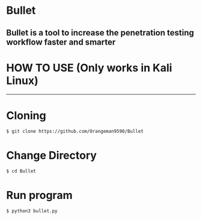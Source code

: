 # Bullet
Bullet is a tool to increase the penetration testing workflow faster and smarter
-------
# HOW TO USE (Only works in Kali Linux)
--------
# Cloning
```
$ git clone https://github.com/Orangeman9590/Bullet
```
# Change Directory
```
$ cd Bullet
```
# Run program
```
$ python3 bullet.py
```
